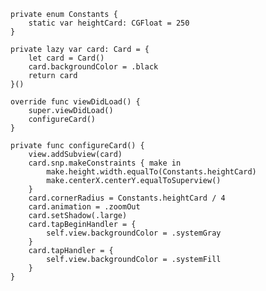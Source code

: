
    
    private enum Constants {
        static var heightCard: CGFloat = 250
    }
    
    private lazy var card: Card = {
        let card = Card()
        card.backgroundColor = .black
        return card
    }()
    
    override func viewDidLoad() {
        super.viewDidLoad()
        configureCard()
    }
    
    private func configureCard() {
        view.addSubview(card)
        card.snp.makeConstraints { make in
            make.height.width.equalTo(Constants.heightCard)
            make.centerX.centerY.equalToSuperview()
        }
        card.cornerRadius = Constants.heightCard / 4
        card.animation = .zoomOut
        card.setShadow(.large)
        card.tapBeginHandler = {
            self.view.backgroundColor = .systemGray
        }
        card.tapHandler = {
            self.view.backgroundColor = .systemFill
        }
    }
